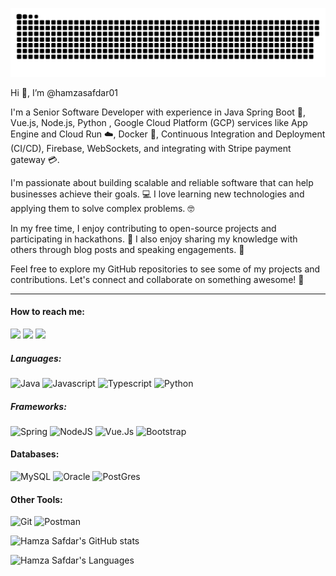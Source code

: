 <a href=#><img src="contributions.svg"></a>

Hi 👋, I’m @hamzasafdar01

I'm a Senior Software Developer with experience in Java Spring Boot 🍃, Vue.js, Node.js, Python , Google Cloud Platform (GCP) services like App Engine and Cloud Run ☁️, Docker 🐳, Continuous Integration and Deployment (CI/CD), Firebase, WebSockets, and integrating with Stripe payment gateway 💳.

I'm passionate about building scalable and reliable software that can help businesses achieve their goals. 💻 I love learning new technologies and applying them to solve complex problems. 🤓

In my free time, I enjoy contributing to open-source projects and participating in hackathons. 🌟 I also enjoy sharing my knowledge with others through blog posts and speaking engagements. 🎤

Feel free to explore my GitHub repositories to see some of my projects and contributions. Let's connect and collaborate on something awesome! 🤝

<!-- 📫 you can reach me at my email hamzasafdar01@gmail.com -->

<!-- 
- 💞️ I’m looking to collaborate on my some opensource projects.
- 📫 you can reach me at my email hamzasafdar01@gmail.com -->
****


#### How to reach me:
<a href="https://api.whatsapp.com/send?phone=923226965082"><img src="https://img.shields.io/badge/WhatsApp-25D366?style=for-the-badge&logo=whatsapp&logoColor=white"/></a>
<a href="mailto:hamzasafdar01@gmail.com"><img src="https://img.shields.io/badge/Gmail-D14836?style=for-the-badge&logo=gmail&logoColor=white"/></a>
<a href="https://www.linkedin.com/in/hamza-safdar/"><img src="https://img.shields.io/badge/LinkedIn-0077B5?style=for-the-badge&logo=linkedin&logoColor=white"/></a>

##### Languages:
![Java](https://img.shields.io/badge/Java-ED8B00?style=for-the-badge&logo=java&logoColor=white)
![Javascript](https://img.shields.io/badge/-Javascript-F7DF1E?logo=javascript&style=for-the-badge&logoColor=black)
![Typescript](https://img.shields.io/badge/-Typescript-3178C6?logo=typescript&style=for-the-badge&logoColor=white)
![Python](https://img.shields.io/badge/python-E34F26?style=for-the-badge&logo=python&logoColor=white)

##### Frameworks:
![Spring](https://img.shields.io/badge/Spring-6DB33F?style=for-the-badge&logo=spring&logoColor=white)
![NodeJS](https://img.shields.io/badge/node.js-6DA55F?style=for-the-badge&logo=node.js&logoColor=white)
![Vue.Js](https://img.shields.io/badge/vuejs-DD0031?style=for-the-badge&logo=vuejs&logoColor=white)
![Bootstrap](https://img.shields.io/badge/Bootstrap-563D7C?style=for-the-badge&logo=bootstrap&logoColor=white)

#### Databases:
![MySQL](https://img.shields.io/badge/MySQL-00000F?style=for-the-badge&logo=mysql&logoColor=white)
![Oracle](https://img.shields.io/badge/Oracle-F80000?style=for-the-badge&logo=oracle&logoColor=white)
![PostGres](https://img.shields.io/badge/PostgreSQL-316192?style=for-the-badge&logo=postgresql&logoColor=white)

#### Other Tools:
![Git](https://img.shields.io/badge/Git-F05032?style=for-the-badge&logo=git&logoColor=white)
![Postman](https://img.shields.io/badge/Postman-FF6C37?style=for-the-badge&logo=Postman&logoColor=white)


![Hamza Safdar's GitHub stats](https://github-readme-stats.vercel.app/api?username=hamzasafdar01&theme=graywhite&show_icons=true)

![Hamza Safdar's Languages](https://github-readme-stats.vercel.app/api/top-langs/?username=hamzasafdar01&theme=graywhite)

<!---
hamzasafdar01/hamzasafdar01 is a ✨ special ✨ repository because its `README.md` (this file) appears on your GitHub profile.
You can click the Preview link to take a look at your changes.
--->
